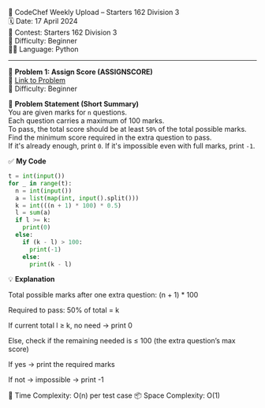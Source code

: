 🚀 CodeChef Weekly Upload – Starters 162 Division 3  
🗓️ Date: 17 April 2024  
📁 Contest: Starters 162 Division 3  
🎯 Difficulty: Beginner  
👨‍💻 Language: Python  

---

🧩 **Problem 1: Assign Score (ASSIGNSCORE)**  
🔗 [Link to Problem](https://www.codechef.com/problems/ASSIGNSCORE)  
🚩 Difficulty: Beginner  

📝 **Problem Statement (Short Summary)**  
You are given marks for `n` questions.  
Each question carries a maximum of 100 marks.  
To pass, the total score should be at least `50%` of the total possible marks.  
Find the minimum score required in the extra question to pass.  
If it's already enough, print `0`. If it's impossible even with full marks, print `-1`.

✅ **My Code**
```python
t = int(input())
for _ in range(t):
  n = int(input())
  a = list(map(int, input().split()))
  k = int(((n + 1) * 100) * 0.5)
  l = sum(a)
  if l >= k:
    print(0)
  else:
    if (k - l) > 100:
      print(-1)
    else:
      print(k - l)
```

💡 **Explanation**

Total possible marks after one extra question: (n + 1) * 100

Required to pass: 50% of total = k

If current total l ≥ k, no need → print 0

Else, check if the remaining needed is ≤ 100 (the extra question’s max score)

If yes → print the required marks

If not → impossible → print -1

🧠 Time Complexity: O(n) per test case
📦 Space Complexity: O(1)


